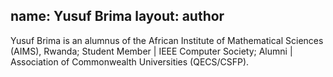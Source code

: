 name: Yusuf Brima
layout: author
---
Yusuf Brima is an alumnus of the African Institute of Mathematical Sciences (AIMS), Rwanda;
Student Member | IEEE Computer Society;
Alumni | Association of Commonwealth Universities (QECS/CSFP).
